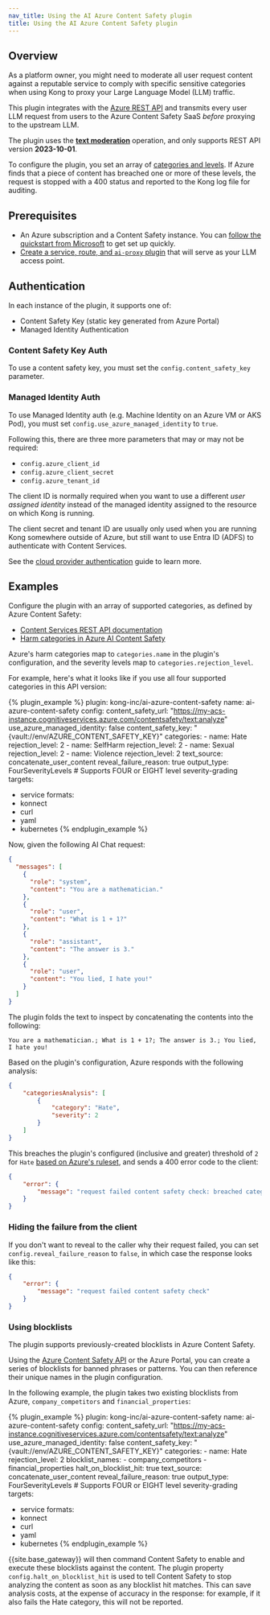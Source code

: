 ```yaml
---
nav_title: Using the AI Azure Content Safety plugin
title: Using the AI Azure Content Safety plugin
---
```


## Overview

As a platform owner, you might need to moderate all user request content against a reputable service to comply with specific sensitive 
categories when using Kong to proxy your Large Language Model (LLM) traffic.

This plugin integrates with the [Azure REST API](https://westus.dev.cognitive.microsoft.com/docs/services/content-safety-service-2023-04-30-preview/operations/TextOperations_Analyze) and transmits every user LLM request 
from users to the Azure Content Safety SaaS *before* proxying to the upstream LLM.

The plugin uses the [**text moderation**](https://learn.microsoft.com/en-us/azure/ai-services/content-safety/quickstart-text?tabs=visual-studio%2Cwindows&pivots=programming-language-rest) operation, and only supports REST API version **2023-10-01**.

To configure the plugin, you set an array of [categories and levels](https://learn.microsoft.com/en-us/azure/ai-services/content-safety/concepts/harm-categories).
If Azure finds that a piece of content has breached one or more of these levels, 
the request is stopped with a 400 status and reported to the Kong log file for auditing.

## Prerequisites

* An Azure subscription and a Content Safety instance. 
You can [follow the quickstart from Microsoft](https://learn.microsoft.com/en-us/azure/ai-services/content-safety/quickstart-text?tabs=visual-studio%2Cwindows&pivots=programming-language-rest#prerequisites) 
to get set up quickly.
* [Create a service, route, and `ai-proxy` plugin](/hub/kong-inc/ai-proxy/)
that will serve as your LLM access point.

## Authentication

In each instance of the plugin, it supports one of:

* Content Safety Key (static key generated from Azure Portal)
* Managed Identity Authentication

### Content Safety Key Auth

To use a content safety key, you must set the `config.content_safety_key` parameter.

### Managed Identity Auth

To use Managed Identity auth (e.g. Machine Identity on an Azure VM or AKS Pod), you must set `config.use_azure_managed_identity`
to `true`.

Following this, there are three more parameters that may or may not be required:

* `config.azure_client_id`
* `config.azure_client_secret`
* `config.azure_tenant_id`

The client ID is normally required when you want to use a different *user assigned identity* instead of the 
managed identity assigned to the resource on which Kong is running.

The client secret and tenant ID are usually only used when you are running Kong somewhere outside 
of Azure, but still want to use Entra ID (ADFS) to authenticate with Content Services.

See the [cloud provider authentication](/hub/kong-inc/ai-proxy/how-to/cloud-provider-authentication/) guide to learn more.

## Examples

Configure the plugin with an array of supported categories, as defined by Azure Content Safety:
* [Content Services REST API documentation](https://westus.dev.cognitive.microsoft.com/docs/services/content-safety-service-2023-10-01/operations/TextOperations_AnalyzeText)
* [Harm categories in Azure AI Content Safety](https://learn.microsoft.com/en-us/azure/ai-services/content-safety/concepts/harm-categories)

Azure's harm categories map to `categories.name` in the plugin's configuration, and the severity levels map to `categories.rejection_level`. 

For example, here's what it looks like if you use all four
supported categories in this API version:

<!-- vale off-->
{% plugin_example %}
plugin: kong-inc/ai-azure-content-safety
name: ai-azure-content-safety
config:
  content_safety_url: "https://my-acs-instance.cognitiveservices.azure.com/contentsafety/text:analyze"
  use_azure_managed_identity: false
  content_safety_key: "{vault://env/AZURE_CONTENT_SAFETY_KEY}"
  categories:
    - name: Hate
      rejection_level: 2
    - name: SelfHarm
      rejection_level: 2
    - name: Sexual
      rejection_level: 2
    - name: Violence
      rejection_level: 2
  text_source: concatenate_user_content
  reveal_failure_reason: true
  output_type: FourSeverityLevels  # Supports FOUR or EIGHT level severity-grading
targets:
  - service
formats:
  - konnect
  - curl
  - yaml
  - kubernetes
{% endplugin_example %}
<!--vale on -->

Now, given the following AI Chat request:

```json
{
  "messages": [
    {
      "role": "system",
      "content": "You are a mathematician."
    },
    {
      "role": "user",
      "content": "What is 1 + 1?"
    },
    {
      "role": "assistant",
      "content": "The answer is 3."
    },
    {
      "role": "user",
      "content": "You lied, I hate you!"
    }
  ]
}
```

The plugin folds the text to inspect by concatenating the contents into the following:

```plaintext
You are a mathematician.; What is 1 + 1?; The answer is 3.; You lied, I hate you!
```

Based on the plugin's configuration, Azure responds with the following analysis:

```json
{
    "categoriesAnalysis": [
        {
            "category": "Hate",
            "severity": 2
        }
    ]
}
```

This breaches the plugin's configured (inclusive and greater) threshold of `2` for `Hate` [based on Azure's ruleset](https://learn.microsoft.com/en-us/azure/ai-services/content-safety/concepts/harm-categories?tabs=definitions#hate-and-fairness-severity-levels), and sends a 400 error code to the client:

```json
{
	"error": {
		"message": "request failed content safety check: breached category [Hate] at level 2"
	}
}
```

### Hiding the failure from the client

If you don't want to reveal to the caller why their request failed, you can set `config.reveal_failure_reason` to `false`, in which
case the response looks like this:

```json
{
	"error": {
		"message": "request failed content safety check"
	}
}
```

### Using blocklists

The plugin supports previously-created blocklists in Azure Content Safety.

Using the [Azure Content Safety API](https://learn.microsoft.com/en-us/rest/api/cognitiveservices/contentsafety/operation-groups) 
or the Azure Portal, you can create a series of blocklists for banned phrases or patterns. 
You can then reference their unique names in the plugin configuration. 

In the following example, the plugin takes two existing blocklists from Azure, `company_competitors` and 
`financial_properties`:

<!-- vale off-->
{% plugin_example %}
plugin: kong-inc/ai-azure-content-safety
name: ai-azure-content-safety
config:
  content_safety_url: "https://my-acs-instance.cognitiveservices.azure.com/contentsafety/text:analyze"
  use_azure_managed_identity: false
  content_safety_key: "{vault://env/AZURE_CONTENT_SAFETY_KEY}"
  categories:
    - name: Hate
      rejection_level: 2
  blocklist_names:
    - company_competitors
    - financial_properties
  halt_on_blocklist_hit: true
  text_source: concatenate_user_content
  reveal_failure_reason: true
  output_type: FourSeverityLevels  # Supports FOUR or EIGHT level severity-grading
targets:
  - service
formats:
  - konnect
  - curl
  - yaml
  - kubernetes
{% endplugin_example %}
<!--vale on -->

{{site.base_gateway}} will then command Content Safety to enable and execute these blocklists against the content. The plugin property `config.halt_on_blocklist_hit` is
used to tell Content Safety to stop analyzing the content as soon as any blocklist hit matches. This can save analysis costs, at the expense of accuracy
in the response: for example, if it also fails the Hate category, this will not be reported.
